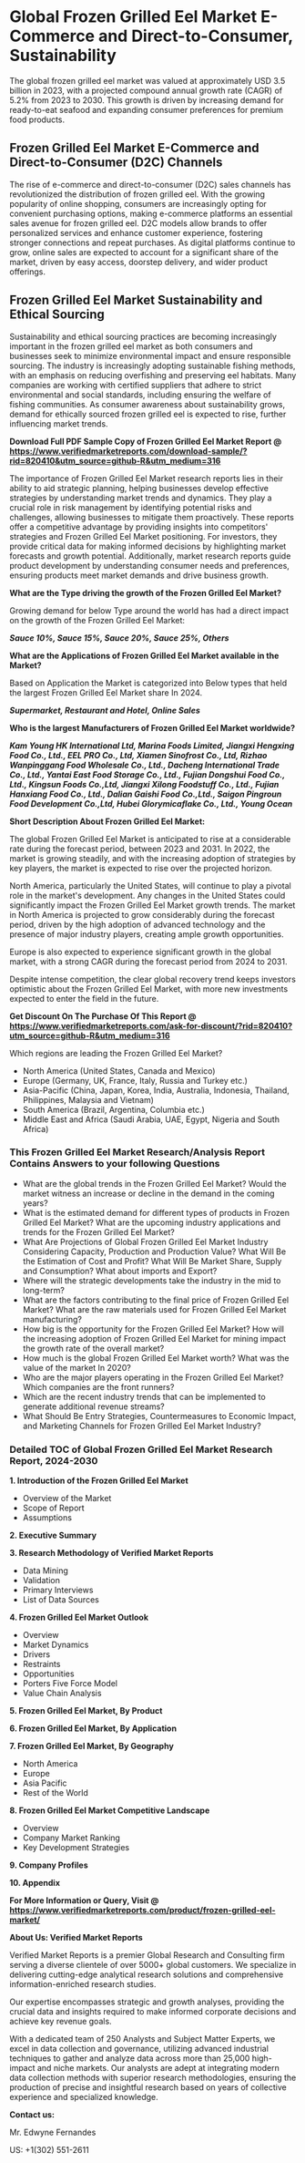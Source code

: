<h1>Global Frozen Grilled Eel Market E-Commerce and Direct-to-Consumer, Sustainability</h1><p class=""><p>The global frozen grilled eel market was valued at approximately USD 3.5 billion in 2023, with a projected compound annual growth rate (CAGR) of 5.2% from 2023 to 2030. This growth is driven by increasing demand for ready-to-eat seafood and expanding consumer preferences for premium food products.</p><h2>Frozen Grilled Eel Market E-Commerce and Direct-to-Consumer (D2C) Channels</h2><p>The rise of e-commerce and direct-to-consumer (D2C) sales channels has revolutionized the distribution of frozen grilled eel. With the growing popularity of online shopping, consumers are increasingly opting for convenient purchasing options, making e-commerce platforms an essential sales avenue for frozen grilled eel. D2C models allow brands to offer personalized services and enhance customer experience, fostering stronger connections and repeat purchases. As digital platforms continue to grow, online sales are expected to account for a significant share of the market, driven by easy access, doorstep delivery, and wider product offerings.</p><h2>Frozen Grilled Eel Market Sustainability and Ethical Sourcing</h2><p>Sustainability and ethical sourcing practices are becoming increasingly important in the frozen grilled eel market as both consumers and businesses seek to minimize environmental impact and ensure responsible sourcing. The industry is increasingly adopting sustainable fishing methods, with an emphasis on reducing overfishing and preserving eel habitats. Many companies are working with certified suppliers that adhere to strict environmental and social standards, including ensuring the welfare of fishing communities. As consumer awareness about sustainability grows, demand for ethically sourced frozen grilled eel is expected to rise, further influencing market trends.</p></p><p class=""><strong>Download Full PDF Sample Copy of Frozen Grilled Eel Market Report @ <a href="https://www.verifiedmarketreports.com/download-sample/?rid=820410&utm_source=github-R&utm_medium=316" target="_blank">https://www.verifiedmarketreports.com/download-sample/?rid=820410&utm_source=github-R&utm_medium=316</a></strong></p><p>The importance of&nbsp;Frozen Grilled Eel Market research reports lies in their ability to aid strategic planning, helping businesses develop effective strategies by understanding market trends and dynamics. They play a crucial role in risk management by identifying potential risks and challenges, allowing businesses to mitigate them proactively. These reports offer a competitive advantage by providing insights into competitors' strategies and Frozen Grilled Eel Market positioning. For investors, they provide critical data for making informed decisions by highlighting market forecasts and growth potential. Additionally, market research reports guide product development by understanding consumer needs and preferences, ensuring products meet market demands and drive business growth.</p><p><strong>What are the&nbsp;Type driving the growth of the Frozen Grilled Eel Market?</strong></p><p id="" class="">Growing demand for below Type around the world has had a direct impact on the growth of the Frozen Grilled Eel Market:</p><p class=""><em><strong>Sauce 10%, Sauce 15%, Sauce 20%, Sauce 25%, Others</strong></em></p><p class=""><strong>What are the&nbsp;Applications&nbsp;of Frozen Grilled Eel Market available in the Market?</strong></p><p id="" class="">Based on Application the Market is categorized into Below types that held the largest Frozen Grilled Eel Market share In 2024.</p><p class=""><em><strong>Supermarket, Restaurant and Hotel, Online Sales</strong></em></p><p class=""><strong>Who is the largest Manufacturers of Frozen Grilled Eel Market worldwide?</strong></p><p><em><strong>Kam Young HK International Ltd, Marina Foods Limited, Jiangxi Hengxing Food Co., Ltd., EEL PRO Co., Ltd, Xiamen Sinofrost Co., Ltd, Rizhao Wanpinggang Food Wholesale Co., Ltd., Dacheng International Trade Co., Ltd., Yantai East Food Storage Co., Ltd., Fujian Dongshui Food Co., Ltd., Kingsun Foods Co.,Ltd, Jiangxi Xilong Foodstuff Co., Ltd., Fujian Hanxiang Food Co., Ltd., Dalian Gaishi Food Co.,Ltd., Saigon Pingroun Food Development Co.,Ltd, Hubei Glorymicaflake Co., Ltd., Young Ocean</strong></em></p><p id="" class=""><strong>Short Description About Frozen Grilled Eel Market:</strong></p><p>The global Frozen Grilled Eel Market is anticipated to rise at a considerable rate during the forecast period, between 2023 and 2031. In 2022, the market is growing steadily, and with the increasing adoption of strategies by key players, the market is expected to rise over the projected horizon.</p><p>North America, particularly the United States, will continue to play a pivotal role in the market's development. Any changes in the United States could significantly impact the Frozen Grilled Eel Market growth trends. The market in North America is projected to grow considerably during the forecast period, driven by the high adoption of advanced technology and the presence of major industry players, creating ample growth opportunities.</p><p>Europe is also expected to experience significant growth in the global market, with a strong CAGR during the forecast period from 2024 to 2031.</p><p>Despite intense competition, the clear global recovery trend keeps investors optimistic about the Frozen Grilled Eel Market, with more new investments expected to enter the field in the future.</p><p id="" class=""><strong>Get Discount On The Purchase Of This Report @ <a href="https://www.verifiedmarketreports.com/ask-for-discount/?rid=820410?utm_source=github-R&utm_medium=316" target="_blank">https://www.verifiedmarketreports.com/ask-for-discount/?rid=820410?utm_source=github-R&utm_medium=316</a></strong></p><p class="">Which regions are leading the Frozen Grilled Eel Market?</p><ul><li>North America (United States, Canada and Mexico)</li><li>Europe (Germany, UK, France, Italy, Russia and Turkey etc.)</li><li>Asia-Pacific (China, Japan, Korea, India, Australia, Indonesia, Thailand, Philippines, Malaysia and Vietnam)</li><li>South America (Brazil, Argentina, Columbia etc.)</li><li>Middle East and Africa (Saudi Arabia, UAE, Egypt, Nigeria and South Africa)</li></ul><h3 id="" class="">This Frozen Grilled Eel Market Research/Analysis Report Contains Answers to your following Questions</h3><ul><li>What are the global trends in the Frozen Grilled Eel Market? Would the market witness an increase or decline in the demand in the coming years?</li><li>What is the estimated demand for different types of products in Frozen Grilled Eel Market? What are the upcoming industry applications and trends for the Frozen Grilled Eel Market?</li><li>What Are Projections of Global Frozen Grilled Eel Market Industry Considering Capacity, Production and Production Value? What Will Be the Estimation of Cost and Profit? What Will Be Market Share, Supply and Consumption? What about imports and Export?</li><li>Where will the strategic developments take the industry in the mid to long-term?</li><li>What are the factors contributing to the final price of Frozen Grilled Eel Market? What are the raw materials used for Frozen Grilled Eel Market manufacturing?</li><li>How big is the opportunity for the Frozen Grilled Eel Market? How will the increasing adoption of Frozen Grilled Eel Market for mining impact the growth rate of the overall market?</li><li>How much is the global Frozen Grilled Eel Market worth? What was the value of the market In 2020?</li><li>Who are the major players operating in the Frozen Grilled Eel Market? Which companies are the front runners?</li><li>Which are the recent industry trends that can be implemented to generate additional revenue streams?</li><li>What Should Be Entry Strategies, Countermeasures to Economic Impact, and Marketing Channels for Frozen Grilled Eel Market Industry?</li></ul><h3 id="" class="">Detailed TOC of Global Frozen Grilled Eel Market Research Report, 2024-2030</h3><p id="" class=""><strong>1. Introduction of the Frozen Grilled Eel Market</strong></p><ul><li>Overview of the Market</li><li>Scope of Report</li><li>Assumptions</li></ul><p id="" class=""><strong>2. Executive Summary</strong></p><p id="" class=""><strong>3. Research Methodology of Verified Market Reports</strong></p><ul><li>Data Mining</li><li>Validation</li><li>Primary Interviews</li><li>List of Data Sources</li></ul><p id="" class=""><strong>4. Frozen Grilled Eel Market Outlook</strong></p><ul><li>Overview</li><li>Market Dynamics</li><li>Drivers</li><li>Restraints</li><li>Opportunities</li><li>Porters Five Force Model</li><li>Value Chain Analysis</li></ul><p id="" class=""><strong>5. Frozen Grilled Eel Market, By Product</strong></p><p id="" class=""><strong>6. Frozen Grilled Eel Market, By Application</strong></p><p id="" class=""><strong>7. Frozen Grilled Eel Market, By Geography</strong></p><ul><li>North America</li><li>Europe</li><li>Asia Pacific</li><li>Rest of the World</li></ul><p id="" class=""><strong>8. Frozen Grilled Eel Market Competitive Landscape</strong></p><ul><li>Overview</li><li>Company Market Ranking</li><li>Key Development Strategies</li></ul><p id="" class=""><strong>9. Company Profiles</strong></p><p id="" class=""><strong>10. Appendix</strong></p><p id="" class=""><strong>For More Information or Query, Visit @ <a href="https://www.verifiedmarketreports.com/product/frozen-grilled-eel-market/" target="_blank">https://www.verifiedmarketreports.com/product/frozen-grilled-eel-market/</a></strong></p><p id="" class=""><strong>About Us: Verified Market Reports</strong></p><p id="" class="">Verified Market Reports is a premier Global Research and Consulting firm serving a diverse clientele of over 5000+ global customers. We specialize in delivering cutting-edge analytical research solutions and comprehensive information-enriched research studies.</p><p id="" class="">Our expertise encompasses strategic and growth analyses, providing the crucial data and insights required to make informed corporate decisions and achieve key revenue goals.</p><p id="" class="">With a dedicated team of 250 Analysts and Subject Matter Experts, we excel in data collection and governance, utilizing advanced industrial techniques to gather and analyze data across more than 25,000 high-impact and niche markets. Our analysts are adept at integrating modern data collection methods with superior research methodologies, ensuring the production of precise and insightful research based on years of collective experience and specialized knowledge.</p><p id="" class=""><strong>Contact us:</strong></p><p id="" class="">Mr. Edwyne Fernandes</p><p id="" class="">US: +1(302) 551-2611</p>